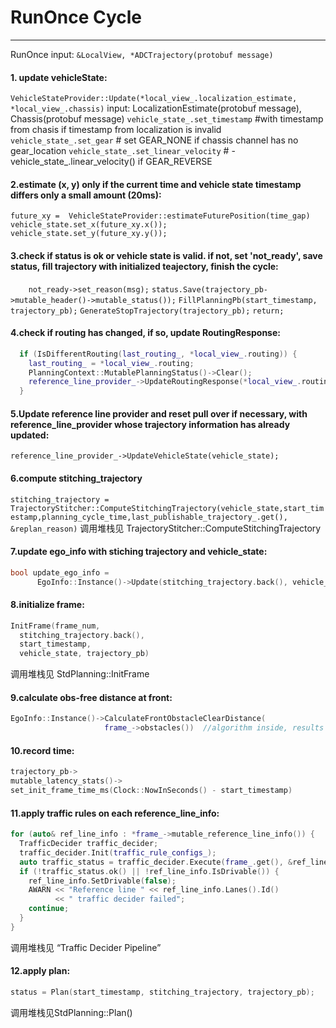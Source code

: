 #  RunOnce Cycle
------------------
RunOnce input: 
`&LocalView, *ADCTrajectory(protobuf message)`


#### 1. update vehicleState:
`VehicleStateProvider::Update(*local_view_.localization_estimate, *local_view_.chassis)`
input: LocalizationEstimate(protobuf message), Chassis(protobuf message)
`vehicle_state_.set_timestamp` #with timestamp from chasis if timestamp from localization is invalid
`vehicle_state_.set_gear` # set GEAR_NONE if chassis channel has no gear_location
`vehicle_state_.set_linear_velocity` # -vehicle_state_.linear_velocity() if GEAR_REVERSE

#### 2.estimate (x, y) only if the current time and vehicle state timestamp differs only a small amount (20ms):
`future_xy =  VehicleStateProvider::estimateFuturePosition(time_gap)` 
`vehicle_state.set_x(future_xy.x());`
`vehicle_state.set_y(future_xy.y());`

#### 3.check if status is ok or vehicle state is valid. if not, set 'not_ready', save status, fill trajectory with initialized teajectory, finish the cycle:
`    not_ready->set_reason(msg);`
`status.Save(trajectory_pb->mutable_header()->mutable_status());`
`FillPlanningPb(start_timestamp, trajectory_pb);`
`GenerateStopTrajectory(trajectory_pb);`
`return;`

#### 4.check if routing has changed, if so, update RoutingResponse:
```cpp
  if (IsDifferentRouting(last_routing_, *local_view_.routing)) {
    last_routing_ = *local_view_.routing;
    PlanningContext::MutablePlanningStatus()->Clear();
    reference_line_provider_->UpdateRoutingResponse(*local_view_.routing);
  }
```

#### 5.Update reference line provider and reset pull over if necessary, with reference_line_provider whose trajectory information has already updated:
`reference_line_provider_->UpdateVehicleState(vehicle_state);`

#### 6.compute stitching_trajectory
`stitching_trajectory = TrajectoryStitcher::ComputeStitchingTrajectory(vehicle_state,start_timestamp,planning_cycle_time,last_publishable_trajectory_.get(), &replan_reason)`
调用堆栈见 TrajectoryStitcher::ComputeStitchingTrajectory

#### 7.update ego_info with stiching trajectory and vehicle_state:
```cpp
bool update_ego_info =
      EgoInfo::Instance()->Update(stitching_trajectory.back(), vehicle_state);
```

#### 8.initialize frame:
```cpp
InitFrame(frame_num, 
  stitching_trajectory.back(), 
  start_timestamp,
  vehicle_state, trajectory_pb)
```````
调用堆栈见 StdPlanning::InitFrame

#### 9.calculate obs-free distance at front:
```cpp
EgoInfo::Instance()->CalculateFrontObstacleClearDistance(  
                     frame_->obstacles())  //algorithm inside, results at EgoInfo::front_clear_distance_
```

#### 10.record time:
```cpp
trajectory_pb->
mutable_latency_stats()->
set_init_frame_time_ms(Clock::NowInSeconds() - start_timestamp)
```

#### 11.apply traffic rules on each reference_line_info:
```cpp
for (auto& ref_line_info : *frame_->mutable_reference_line_info()) {
  TrafficDecider traffic_decider;
  traffic_decider.Init(traffic_rule_configs_);
  auto traffic_status = traffic_decider.Execute(frame_.get(), &ref_line_info);
  if (!traffic_status.ok() || !ref_line_info.IsDrivable()) {
    ref_line_info.SetDrivable(false);
    AWARN << "Reference line " << ref_line_info.Lanes().Id()
          << " traffic decider failed";
    continue;
  }
}
```
调用堆栈见 “Traffic Decider Pipeline”

#### 12.apply plan:
```cpp
status = Plan(start_timestamp, stitching_trajectory, trajectory_pb);
```
调用堆栈见StdPlanning::Plan()



